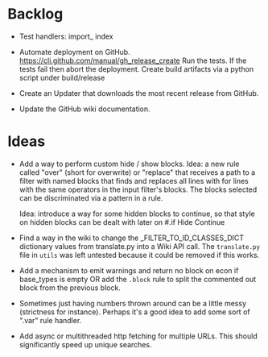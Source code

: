 # Backlog
* Test handlers:
    import_
    index

* Automate deployment on GitHub.
    https://cli.github.com/manual/gh_release_create
    Run the tests. If the tests fail then abort the deployment.
    Create build artifacts via a python script under build/release
* Create an Updater that downloads the most recent release from GitHub.
* Update the GitHub wiki documentation.

# Ideas
* Add a way to perform custom hide / show blocks.
    Idea: a new rule called "over" (short for overwrite) or "replace" that receives a path to a filter with named blocks that finds and replaces all lines with for lines with the same operators in the input filter's blocks. The blocks selected can be discriminated via a pattern in a rule.

    Idea: introduce a way for some hidden blocks to continue, so that style on hidden blocks can be dealt with later on
    #.if Hide Continue

* Find a way in the wiki to change the _FILTER_TO_ID_CLASSES_DICT dictionary values from translate.py into a Wiki API call.
    The `translate.py` file in `utils` was left untested because it could be removed if this works.
* Add a mechanism to emit warnings and return no block on econ if base_types is empty OR add the `.block` rule to split the commented out block from the previous block.
* Sometimes just having numbers thrown around can be a little messy (strictness for instance). Perhaps it's a good idea to add some sort of ".var" rule handler.
* Add async or multithreaded http fetching for multiple URLs. This should significantly speed up unique searches.